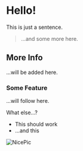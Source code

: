 # Hello!

This is just a sentence.

> ...and some more here.

## More Info

...will be added here.

### Some Feature

...will follow here.

What else...?

* This should work
* ...and this

![NicePic](https://www.odoo.com/documentation/15.0/_static/img/logos/odoo_logo.svg)
